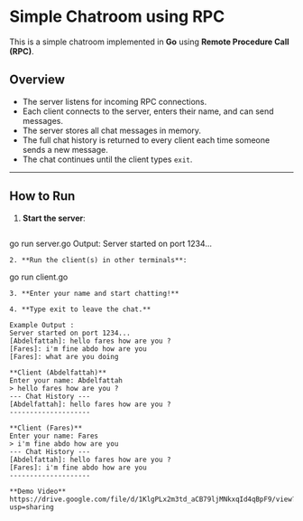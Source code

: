 # Simple Chatroom using RPC

This is a simple chatroom implemented in **Go** using **Remote Procedure Call (RPC)**.

##  Overview
- The server listens for incoming RPC connections.
- Each client connects to the server, enters their name, and can send messages.
- The server stores all chat messages in memory.
- The full chat history is returned to every client each time someone sends a new message.
- The chat continues until the client types `exit`.

---

##  How to Run

1. **Start the server**:
   ```
 go run server.go
Output:
Server started on port 1234...
```
2. **Run the client(s) in other terminals**:
   ```
 go run client.go
```
3. **Enter your name and start chatting!**

4. **Type exit to leave the chat.**

Example Output :
Server started on port 1234...
[Abdelfattah]: hello fares how are you ?
[Fares]: i'm fine abdo how are you
[Fares]: what are you doing

**Client (Abdelfattah)**
Enter your name: Abdelfattah
> hello fares how are you ?
--- Chat History ---
[Abdelfattah]: hello fares how are you ?
--------------------

**Client (Fares)**
Enter your name: Fares
> i'm fine abdo how are you
--- Chat History ---
[Abdelfattah]: hello fares how are you ?
[Fares]: i'm fine abdo how are you
--------------------

**Demo Video**
https://drive.google.com/file/d/1KlgPLx2m3td_aCB79ljMNkxqId4qBpF9/view?usp=sharing

